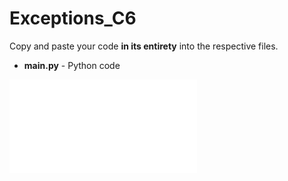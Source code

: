 # Exceptions_C6

Copy and paste your code **in its entirety** into the respective files.
* **main.py** - Python code

![Exceptions instructions](Exceptions.pdf)
